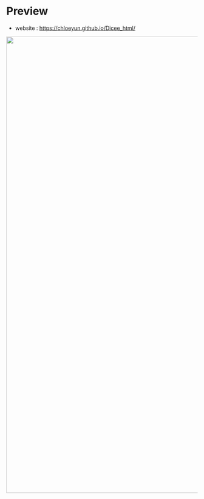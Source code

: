 # Preview

- website : https://chloeyun.github.io/Dicee_html/

<img src= "https://github.com/user-attachments/assets/58a3e444-7b9d-4958-8fbf-50b7799ec4fd" style ="width: 1200px">
